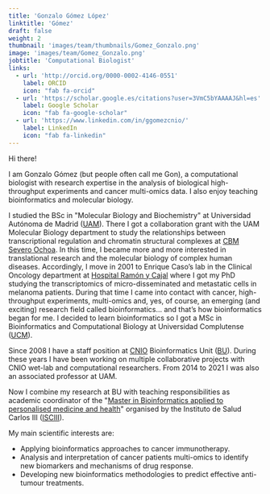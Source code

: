 ```yaml
---
title: 'Gonzalo Gómez López'
linktitle: 'Gómez'
draft: false
weight: 2
thumbnail: 'images/team/thumbnails/Gomez_Gonzalo.png'
image: 'images/team/Gomez_Gonzalo.png'
jobtitle: 'Computational Biologist'
links:
  - url: 'http://orcid.org/0000-0002-4146-0551'
    label: ORCID
    icon: "fab fa-orcid"
  - url: 'https://scholar.google.es/citations?user=3VmC5bYAAAAJ&hl=es'
    label: Google Scholar
    icon: "fab fa-google-scholar"
  - url: 'https://www.linkedin.com/in/ggomezcnio/'
    label: LinkedIn
    icon: "fab fa-linkedin"
---
```


Hi there!

I am Gonzalo Gómez (but people often call me Gon), a computational biologist with research expertise in the analysis of biological high-throughput experiments and cancer multi-omics data. I also enjoy teaching bioinformatics and molecular biology.

I studied the BSc in "Molecular Biology and Biochemistry" at Universidad Autónoma de Madrid ([UAM](http://www.uam.es/ss/Satellite/en/home.htm)). There I got a collaboration grant with the UAM Molecular Biology department to study the relationships between transcriptional regulation and chromatin structural complexes at [CBM Severo Ochoa](http://www.cbm.uam.es/joomla-rl/index.php/en/). In this time, I became more and more interested in translational research and the molecular biology of complex human diseases. Accordingly, I move in 2001 to Enrique Caso’s lab in the Clinical Oncology department at [Hospital Ramón y Cajal](http://www.madrid.org/cs/Satellite?pagename=HospitalRamonCajal/Page/HRYC_home) where I got my PhD studying the transcriptomics of micro-disseminated and metastatic cells in melanoma patients. During that time I came into contact with cancer, high-throughput experiments, multi-omics and, yes, of course, an emerging (and exciting) research field called bioinformatics… and that’s how bioinformatics began for me. I decided to learn bioinformatics so I got a MSc in Bioinformatics and Computational Biology at Universidad Complutense ([UCM](http://www.ucm.es/english)).

Since 2008 I have a staff position at [CNIO](https://www.cnio.es/ing/index.asp) Bioinformatics Unit ([BU](https://bioinformatics.cnio.es/)). During these years I have been working on multiple collaborative projects with CNIO wet-lab and computational researchers. From 2014 to 2021 I was also an associated professor at UAM.

Now I combine my research at BU with teaching responsibilities as academic coordinator of the "[Master in Bioinformatics applied to personalised medicine and health](https://masterbioinformatica.com/)" organised by the Instituto de Salud Carlos III ([ISCIII](https://www.isciii.es/Paginas/Inicio.aspx)).

My main scientific interests are:
- Applying bioinformatics approaches to cancer immunotherapy.
- Analysis and interpretation of cancer patients multi-omics to identify new biomarkers and mechanisms of drug response.
- Developing new bioinformatics methodologies to predict effective anti-tumour treatments.

